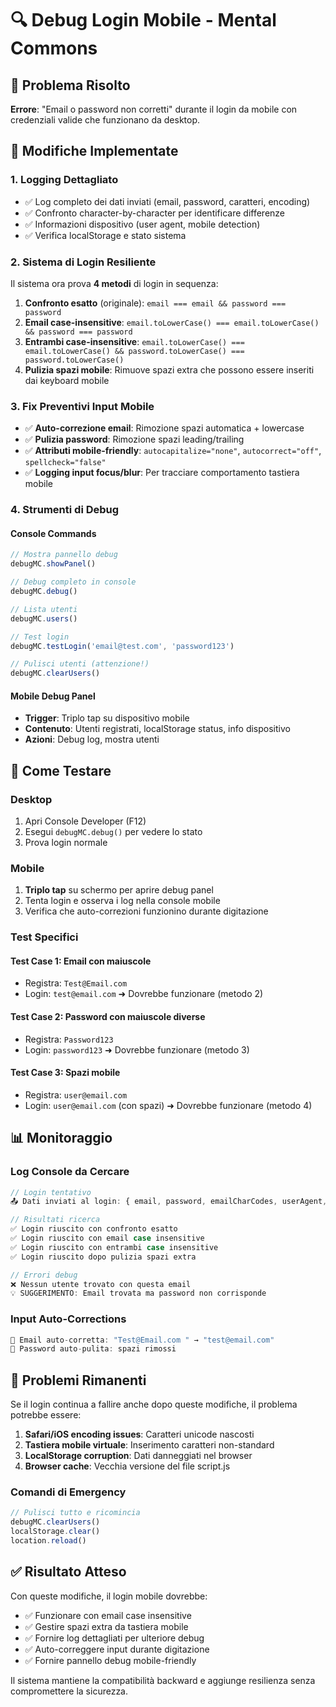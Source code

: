 # 🔍 Debug Login Mobile - Mental Commons

## 📌 Problema Risolto

**Errore**: "Email o password non corretti" durante il login da mobile con credenziali valide che funzionano da desktop.

## 🔧 Modifiche Implementate

### 1. **Logging Dettagliato**
- ✅ Log completo dei dati inviati (email, password, caratteri, encoding)
- ✅ Confronto character-by-character per identificare differenze
- ✅ Informazioni dispositivo (user agent, mobile detection)
- ✅ Verifica localStorage e stato sistema

### 2. **Sistema di Login Resiliente**
Il sistema ora prova **4 metodi** di login in sequenza:

1. **Confronto esatto** (originale): `email === email && password === password`
2. **Email case-insensitive**: `email.toLowerCase() === email.toLowerCase() && password === password`
3. **Entrambi case-insensitive**: `email.toLowerCase() === email.toLowerCase() && password.toLowerCase() === password.toLowerCase()`
4. **Pulizia spazi mobile**: Rimuove spazi extra che possono essere inseriti dai keyboard mobile

### 3. **Fix Preventivi Input Mobile**
- ✅ **Auto-correzione email**: Rimozione spazi automatica + lowercase
- ✅ **Pulizia password**: Rimozione spazi leading/trailing
- ✅ **Attributi mobile-friendly**: `autocapitalize="none"`, `autocorrect="off"`, `spellcheck="false"`
- ✅ **Logging input focus/blur**: Per tracciare comportamento tastiera mobile

### 4. **Strumenti di Debug**

#### **Console Commands**
```javascript
// Mostra pannello debug
debugMC.showPanel()

// Debug completo in console  
debugMC.debug()

// Lista utenti
debugMC.users()

// Test login
debugMC.testLogin('email@test.com', 'password123')

// Pulisci utenti (attenzione!)
debugMC.clearUsers()
```

#### **Mobile Debug Panel**
- **Trigger**: Triplo tap su dispositivo mobile
- **Contenuto**: Utenti registrati, localStorage status, info dispositivo
- **Azioni**: Debug log, mostra utenti

## 🧪 Come Testare

### **Desktop**
1. Apri Console Developer (F12)
2. Esegui `debugMC.debug()` per vedere lo stato
3. Prova login normale

### **Mobile** 
1. **Triplo tap** su schermo per aprire debug panel
2. Tenta login e osserva i log nella console mobile
3. Verifica che auto-correzioni funzionino durante digitazione

### **Test Specifici**

#### **Test Case 1: Email con maiuscole**
- Registra: `Test@Email.com`
- Login: `test@email.com` ➜ Dovrebbe funzionare (metodo 2)

#### **Test Case 2: Password con maiuscole diverse**
- Registra: `Password123`
- Login: `password123` ➜ Dovrebbe funzionare (metodo 3)

#### **Test Case 3: Spazi mobile**
- Registra: `user@email.com`
- Login: ` user@email.com ` (con spazi) ➜ Dovrebbe funzionare (metodo 4)

## 📊 Monitoraggio

### **Log Console da Cercare**
```javascript
// Login tentativo
📤 Dati inviati al login: { email, password, emailCharCodes, userAgent, isMobile }

// Risultati ricerca
✅ Login riuscito con confronto esatto
✅ Login riuscito con email case insensitive  
✅ Login riuscito con entrambi case insensitive
✅ Login riuscito dopo pulizia spazi extra

// Errori debug
❌ Nessun utente trovato con questa email
💡 SUGGERIMENTO: Email trovata ma password non corrisponde
```

### **Input Auto-Corrections**
```javascript
📧 Email auto-corretta: "Test@Email.com " → "test@email.com"
🔑 Password auto-pulita: spazi rimossi
```

## 🚨 Problemi Rimanenti

Se il login continua a fallire anche dopo queste modifiche, il problema potrebbe essere:

1. **Safari/iOS encoding issues**: Caratteri unicode nascosti
2. **Tastiera mobile virtuale**: Inserimento caratteri non-standard
3. **LocalStorage corruption**: Dati danneggiati nel browser
4. **Browser cache**: Vecchia versione del file script.js

### **Comandi di Emergency**
```javascript
// Pulisci tutto e ricomincia
debugMC.clearUsers()
localStorage.clear()
location.reload()
```

## ✅ Risultato Atteso

Con queste modifiche, il login mobile dovrebbe:
- ✅ Funzionare con email case insensitive
- ✅ Gestire spazi extra da tastiera mobile
- ✅ Fornire log dettagliati per ulteriore debug
- ✅ Auto-correggere input durante digitazione
- ✅ Fornire pannello debug mobile-friendly

Il sistema mantiene la compatibilità backward e aggiunge resilienza senza compromettere la sicurezza. 